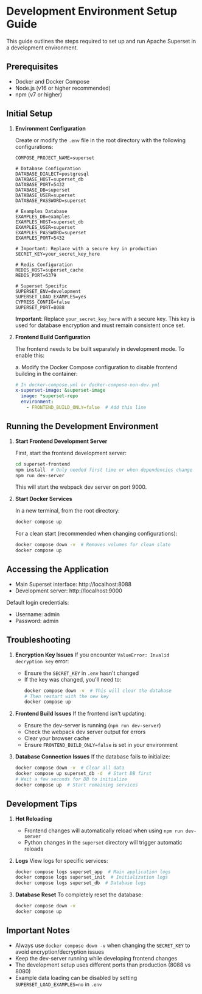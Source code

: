 # Development Environment Setup Guide

This guide outlines the steps required to set up and run Apache Superset in a development environment.

## Prerequisites

- Docker and Docker Compose
- Node.js (v16 or higher recommended)
- npm (v7 or higher)

## Initial Setup

1. **Environment Configuration**

   Create or modify the `.env` file in the root directory with the following configurations:
   ```env
   COMPOSE_PROJECT_NAME=superset

   # Database Configuration
   DATABASE_DIALECT=postgresql
   DATABASE_HOST=superset_db
   DATABASE_PORT=5432
   DATABASE_DB=superset
   DATABASE_USER=superset
   DATABASE_PASSWORD=superset

   # Examples Database
   EXAMPLES_DB=examples
   EXAMPLES_HOST=superset_db
   EXAMPLES_USER=superset
   EXAMPLES_PASSWORD=superset
   EXAMPLES_PORT=5432

   # Important: Replace with a secure key in production
   SECRET_KEY=your_secret_key_here

   # Redis Configuration
   REDIS_HOST=superset_cache
   REDIS_PORT=6379

   # Superset Specific
   SUPERSET_ENV=development
   SUPERSET_LOAD_EXAMPLES=yes
   CYPRESS_CONFIG=false
   SUPERSET_PORT=8088
   ```

   **Important**: Replace `your_secret_key_here` with a secure key. This key is used for database encryption and must remain consistent once set.

2. **Frontend Build Configuration**

   The frontend needs to be built separately in development mode. To enable this:

   a. Modify the Docker Compose configuration to disable frontend building in the container:
   ```yaml
   # In docker-compose.yml or docker-compose-non-dev.yml
   x-superset-image: &superset-image
     image: *superset-repo
     environment:
       - FRONTEND_BUILD_ONLY=false  # Add this line
   ```

## Running the Development Environment

1. **Start Frontend Development Server**

   First, start the frontend development server:
   ```bash
   cd superset-frontend
   npm install  # Only needed first time or when dependencies change
   npm run dev-server
   ```
   This will start the webpack dev server on port 9000.

2. **Start Docker Services**

   In a new terminal, from the root directory:
   ```bash
   docker compose up
   ```

   For a clean start (recommended when changing configurations):
   ```bash
   docker compose down -v  # Removes volumes for clean slate
   docker compose up
   ```

## Accessing the Application

- Main Superset interface: http://localhost:8088
- Development server: http://localhost:9000

Default login credentials:
- Username: admin
- Password: admin

## Troubleshooting

1. **Encryption Key Issues**
   If you encounter `ValueError: Invalid decryption key` error:
   - Ensure the `SECRET_KEY` in `.env` hasn't changed
   - If the key was changed, you'll need to:
     ```bash
     docker compose down -v  # This will clear the database
     # Then restart with the new key
     docker compose up
     ```

2. **Frontend Build Issues**
   If the frontend isn't updating:
   - Ensure the dev-server is running (`npm run dev-server`)
   - Check the webpack dev server output for errors
   - Clear your browser cache
   - Ensure `FRONTEND_BUILD_ONLY=false` is set in your environment

3. **Database Connection Issues**
   If the database fails to initialize:
   ```bash
   docker compose down -v  # Clear all data
   docker compose up superset_db -d  # Start DB first
   # Wait a few seconds for DB to initialize
   docker compose up  # Start remaining services
   ```

## Development Tips

1. **Hot Reloading**
   - Frontend changes will automatically reload when using `npm run dev-server`
   - Python changes in the `superset` directory will trigger automatic reloads

2. **Logs**
   View logs for specific services:
   ```bash
   docker compose logs superset_app  # Main application logs
   docker compose logs superset_init  # Initialization logs
   docker compose logs superset_db  # Database logs
   ```

3. **Database Reset**
   To completely reset the database:
   ```bash
   docker compose down -v
   docker compose up
   ```

## Important Notes

- Always use `docker compose down -v` when changing the `SECRET_KEY` to avoid encryption/decryption issues
- Keep the dev-server running while developing frontend changes
- The development setup uses different ports than production (8088 vs 8080)
- Example data loading can be disabled by setting `SUPERSET_LOAD_EXAMPLES=no` in `.env` 